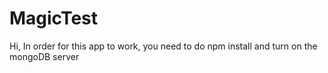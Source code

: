# MagicTest
Hi,
In order for this app to work, you need to do npm install and turn on the mongoDB server
